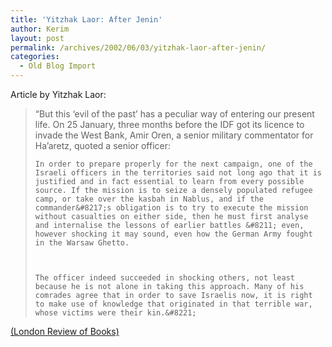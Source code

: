 ```yaml
---
title: 'Yitzhak Laor: After Jenin'
author: Kerim
layout: post
permalink: /archives/2002/06/03/yitzhak-laor-after-jenin/
categories:
  - Old Blog Import
---
```

Article by Yitzhak Laor:


>   &#8220;But this &#8216;evil of the past&#8217; has a peculiar way of entering our present life. On 25 January, three months before the IDF got its licence to invade the West Bank, Amir Oren, a senior military commentator for Ha&#8217;aretz, quoted a senior officer: 
>   
>   
>     In order to prepare properly for the next campaign, one of the Israeli officers in the territories said not long ago that it is justified and in fact essential to learn from every possible source. If the mission is to seize a densely populated refugee camp, or take over the kasbah in Nablus, and if the commander&#8217;s obligation is to try to execute the mission without casualties on either side, then he must first analyse and internalise the lessons of earlier battles &#8211; even, however shocking it may sound, even how the German Army fought in the Warsaw Ghetto.
>   
>   
>   
>     The officer indeed succeeded in shocking others, not least because he is not alone in taking this approach. Many of his comrades agree that in order to save Israelis now, it is right to make use of knowledge that originated in that terrible war, whose victims were their kin.&#8221;
>   


<a href="http://www.lrb.co.uk/v24/n09/laor2409.htm" onclick="_gaq.push(['_trackEvent', 'outbound-article', 'http://www.lrb.co.uk/v24/n09/laor2409.htm', '(London Review of Books)']);" >(London Review of Books)</a>

